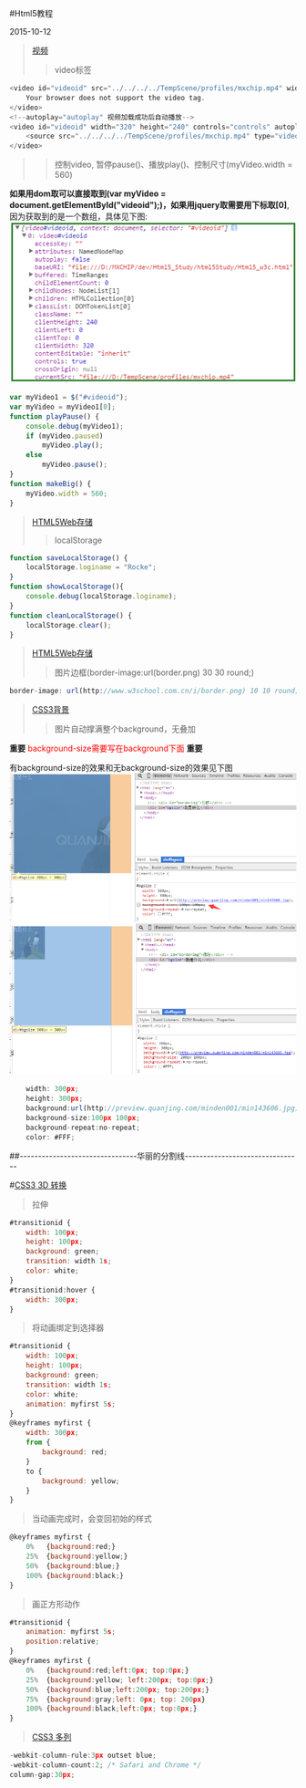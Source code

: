 #Html5教程

2015-10-12
>[视频](http://www.w3school.com.cn/html5/html_5_video.asp)
>>video标签
```js
<video id="videoid" src="../../../../TempScene/profiles/mxchip.mp4" width="320" height="240" controls="controls">
    Your browser does not support the video tag.
</video>
<!--autoplay="autoplay" 视频加载成功后自动播放-->
<video id="videoid" width="320" height="240" controls="controls" autoplay="autoplay">
    <source src="../../../../TempScene/profiles/mxchip.mp4" type="video/mp4"> Your browser does not support the video tag.
</video>
```

>>控制video, 暂停pause()、播放play()、控制尺寸(myVideo.width = 560)

**如果用dom取可以直接取到(**var myVideo = document.getElementById("videoid");**)，如果用jquery取需要用下标取[0]**, 因为获取到的是一个数组，具体见下图:<br/>
![](./img/video.png)

```js
var myVideo1 = $("#videoid");
var myVideo = myVideo1[0];
function playPause() {
    console.debug(myVideo1);
    if (myVideo.paused)
        myVideo.play();
    else
        myVideo.pause();
}
function makeBig() {
    myVideo.width = 560;
}
```

>[HTML5Web存储](http://www.w3school.com.cn/html5/html_5_webstorage.asp)
>>localStorage
```js
function saveLocalStorage() {
    localStorage.loginame = "Rocke";
}
function showLocalStorage(){
    console.debug(localStorage.loginame);
}
function cleanLocalStorage() {
	localStorage.clear();
}
```

>[HTML5Web存储](http://www.w3school.com.cn/css3/css3_border.asp)
>>图片边框(border-image:url(border.png) 30 30 round;)
```js
border-image: url(http://www.w3school.com.cn/i/border.png) 10 10 round;
```

>[CSS3背景](http://www.w3school.com.cn/css3/css3_background.asp)
>>图片自动撑满整个background，无叠加

**重要** <span style="color:red;">background-size需要写在background下面</span> **重要**

有background-size的效果和无background-size的效果见下图<br/>
![](./img/nothasbg.png)<br/>
![](./img/hasbg.png)<br/>

```js
    width: 300px;
    height: 300px;
	background:url(http://preview.quanjing.com/minden001/min143606.jpg);
	background-size:100px 100px;
	background-repeat:no-repeat;
	color: #FFF;
```

##--------------------------------华丽的分割线--------------------------------

#[CSS3 3D 转换](http://www.w3school.com.cn/css3/css3_3dtransform.asp)

>拉伸
```js
#transitionid {
    width: 100px;
    height: 100px;
    background: green;
    transition: width 1s;
    color: white;
}
#transitionid:hover {
    width: 300px;
}
```

>将动画绑定到选择器
```js
#transitionid {
    width: 100px;
    height: 100px;
    background: green;
    transition: width 1s;
    color: white;
    animation: myfirst 5s;
}
@keyframes myfirst {
    width: 300px;
    from {
        background: red;
    }
    to {
        background: yellow;
    }
}
```

>当动画完成时，会变回初始的样式
```js
@keyframes myfirst {
	0%   {background:red;}
	25%  {background:yellow;}
	50%  {background:blue;}
	100% {background:black;}
}
```

>画正方形动作
```js
#transitionid {
    animation: myfirst 5s;
    position:relative;
}
@keyframes myfirst {
	0%   {background:red;left:0px; top:0px;}
	25%  {background:yellow; left:200px; top:0px;}
	50%  {background:blue;left:200px; top:200px;}
	75%  {background:gray;left: 0px; top: 200px}
	100% {background:black;left:0px; top:0px;}
}
```

>[CSS3 多列](http://www.w3school.com.cn/css3/css3_multiple_columns.asp)
```js
-webkit-column-rule:3px outset blue;
-webkit-column-count:2; /* Safari and Chrome */
column-gap:30px;
```

